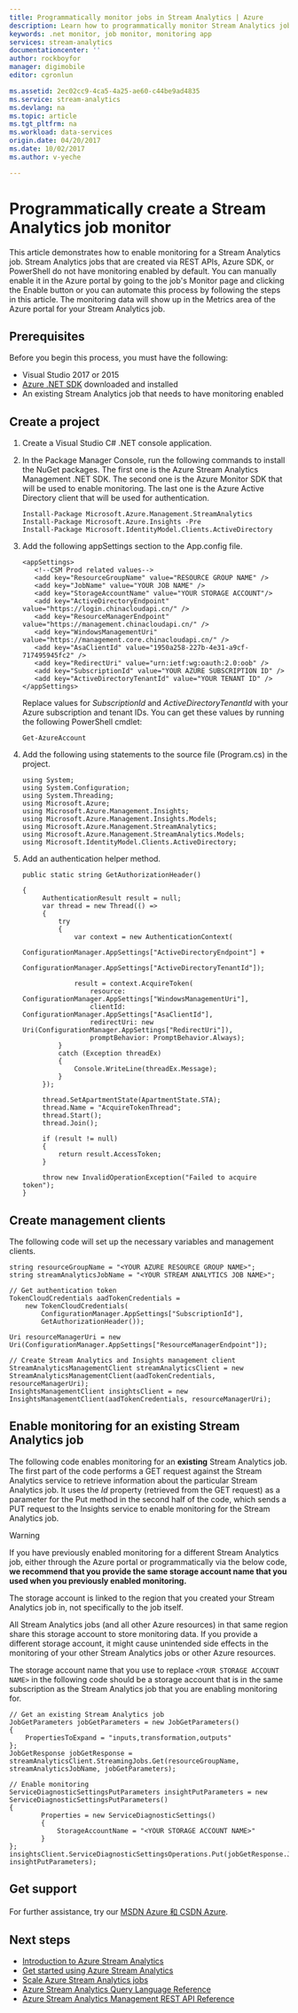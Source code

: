```yaml
---
title: Programmatically monitor jobs in Stream Analytics | Azure
description: Learn how to programmatically monitor Stream Analytics jobs created via REST APIs, Azure SDK, or PowerShell.
keywords: .net monitor, job monitor, monitoring app
services: stream-analytics
documentationcenter: ''
author: rockboyfor
manager: digimobile
editor: cgronlun

ms.assetid: 2ec02cc9-4ca5-4a25-ae60-c44be9ad4835
ms.service: stream-analytics
ms.devlang: na
ms.topic: article
ms.tgt_pltfrm: na
ms.workload: data-services
origin.date: 04/20/2017
ms.date: 10/02/2017
ms.author: v-yeche

---
```

# Programmatically create a Stream Analytics job monitor

This article demonstrates how to enable monitoring for a Stream Analytics job. Stream Analytics jobs that are created via REST APIs, Azure SDK, or PowerShell do not have monitoring enabled by default. You can manually enable it in the Azure portal by going to the job's Monitor page and clicking the Enable button or you can automate this process by following the steps in this article. The monitoring data will show up in the Metrics area of the Azure portal for your Stream Analytics job.

## Prerequisites

Before you begin this process, you must have the following:

* Visual Studio 2017 or 2015
* [Azure .NET SDK](https://www.azure.cn/downloads/) downloaded and installed
* An existing Stream Analytics job that needs to have monitoring enabled

## Create a project

1. Create a Visual Studio C# .NET console application.
2. In the Package Manager Console, run the following commands to install the NuGet packages. The first one is the Azure Stream Analytics Management .NET SDK. The second one is the Azure Monitor SDK that will be used to enable monitoring. The last one is the Azure Active Directory client that will be used for authentication.

    ```
    Install-Package Microsoft.Azure.Management.StreamAnalytics
    Install-Package Microsoft.Azure.Insights -Pre
    Install-Package Microsoft.IdentityModel.Clients.ActiveDirectory
    ```
3. Add the following appSettings section to the App.config file.

    ```
    <appSettings>
       <!--CSM Prod related values-->
       <add key="ResourceGroupName" value="RESOURCE GROUP NAME" />
       <add key="JobName" value="YOUR JOB NAME" />
       <add key="StorageAccountName" value="YOUR STORAGE ACCOUNT"/>
       <add key="ActiveDirectoryEndpoint" value="https://login.chinacloudapi.cn/" />
       <add key="ResourceManagerEndpoint" value="https://management.chinacloudapi.cn/" />
       <add key="WindowsManagementUri" value="https://management.core.chinacloudapi.cn/" />
       <add key="AsaClientId" value="1950a258-227b-4e31-a9cf-717495945fc2" />
       <add key="RedirectUri" value="urn:ietf:wg:oauth:2.0:oob" />
       <add key="SubscriptionId" value="YOUR AZURE SUBSCRIPTION ID" />
       <add key="ActiveDirectoryTenantId" value="YOUR TENANT ID" />
    </appSettings>
    ```
    Replace values for *SubscriptionId* and *ActiveDirectoryTenantId* with your Azure subscription and tenant IDs. You can get these values by running the following PowerShell cmdlet:

    ```
    Get-AzureAccount
    ```
4. Add the following using statements to the source file (Program.cs) in the project.

    ```
    using System;
    using System.Configuration;
    using System.Threading;
    using Microsoft.Azure;
    using Microsoft.Azure.Management.Insights;
    using Microsoft.Azure.Management.Insights.Models;
    using Microsoft.Azure.Management.StreamAnalytics;
    using Microsoft.Azure.Management.StreamAnalytics.Models;
    using Microsoft.IdentityModel.Clients.ActiveDirectory;
    ```

5. Add an authentication helper method.

    ```
    public static string GetAuthorizationHeader()

    {
         AuthenticationResult result = null;
         var thread = new Thread(() =>
         {
             try
             {
                 var context = new AuthenticationContext(
                     ConfigurationManager.AppSettings["ActiveDirectoryEndpoint"] +
                     ConfigurationManager.AppSettings["ActiveDirectoryTenantId"]);

                 result = context.AcquireToken(
                     resource: ConfigurationManager.AppSettings["WindowsManagementUri"],
                     clientId: ConfigurationManager.AppSettings["AsaClientId"],
                     redirectUri: new Uri(ConfigurationManager.AppSettings["RedirectUri"]),
                     promptBehavior: PromptBehavior.Always);
             }
             catch (Exception threadEx)
             {
                 Console.WriteLine(threadEx.Message);
             }
         });

         thread.SetApartmentState(ApartmentState.STA);
         thread.Name = "AcquireTokenThread";
         thread.Start();
         thread.Join();

         if (result != null)
         {
             return result.AccessToken;
         }

         throw new InvalidOperationException("Failed to acquire token");
    }
    ```

## Create management clients

The following code will set up the necessary variables and management clients.

    string resourceGroupName = "<YOUR AZURE RESOURCE GROUP NAME>";
    string streamAnalyticsJobName = "<YOUR STREAM ANALYTICS JOB NAME>";

    // Get authentication token
    TokenCloudCredentials aadTokenCredentials =
        new TokenCloudCredentials(
            ConfigurationManager.AppSettings["SubscriptionId"],
            GetAuthorizationHeader());

    Uri resourceManagerUri = new
    Uri(ConfigurationManager.AppSettings["ResourceManagerEndpoint"]);

    // Create Stream Analytics and Insights management client
    StreamAnalyticsManagementClient streamAnalyticsClient = new
    StreamAnalyticsManagementClient(aadTokenCredentials, resourceManagerUri);
    InsightsManagementClient insightsClient = new
    InsightsManagementClient(aadTokenCredentials, resourceManagerUri);

## Enable monitoring for an existing Stream Analytics job

The following code enables monitoring for an **existing** Stream Analytics job. The first part of the code performs a GET request against the Stream Analytics service to retrieve information about the particular Stream Analytics job. It uses the *Id* property (retrieved from the GET request) as a parameter for the Put method in the second half of the code, which sends a PUT request to the Insights service to enable monitoring for the Stream Analytics job.

> [!WARNING]
> If you have previously enabled monitoring for a different Stream Analytics job, either through the Azure portal or programmatically via the below code, **we recommend that you provide the same storage account name that you used when you previously enabled monitoring.**
> 
> The storage account is linked to the region that you created your Stream Analytics job in, not specifically to the job itself.
> 
> All Stream Analytics jobs (and all other Azure resources) in that same region share this storage account to store monitoring data. If you provide a different storage account, it might cause unintended side effects in the monitoring of your other Stream Analytics jobs or other Azure resources.
> 
> The storage account name that you use to replace `<YOUR STORAGE ACCOUNT NAME>` in the following code should be a storage account that is in the same subscription as the Stream Analytics job that you are enabling monitoring for.
> 
> 

    // Get an existing Stream Analytics job
    JobGetParameters jobGetParameters = new JobGetParameters()
    {
        PropertiesToExpand = "inputs,transformation,outputs"
    };
    JobGetResponse jobGetResponse = streamAnalyticsClient.StreamingJobs.Get(resourceGroupName, streamAnalyticsJobName, jobGetParameters);

    // Enable monitoring
    ServiceDiagnosticSettingsPutParameters insightPutParameters = new ServiceDiagnosticSettingsPutParameters()
    {
            Properties = new ServiceDiagnosticSettings()
            {
                StorageAccountName = "<YOUR STORAGE ACCOUNT NAME>"
            }
    };
    insightsClient.ServiceDiagnosticSettingsOperations.Put(jobGetResponse.Job.Id, insightPutParameters);

## Get support

For further assistance, try our [MSDN Azure 和 CSDN Azure](https://www.azure.cn/support/forums/).

## Next steps

* [Introduction to Azure Stream Analytics](stream-analytics-introduction.md)
* [Get started using Azure Stream Analytics](stream-analytics-real-time-fraud-detection.md)
* [Scale Azure Stream Analytics jobs](stream-analytics-scale-jobs.md)
* [Azure Stream Analytics Query Language Reference](https://msdn.microsoft.com/library/azure/dn834998.aspx)
* [Azure Stream Analytics Management REST API Reference](https://msdn.microsoft.com/library/azure/dn835031.aspx)

<!--Update_Description: wording update -->
